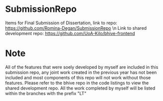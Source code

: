 # SubmissionRepo
Items for Final Submission of Dissertation, link to repo:
https://github.com/Romina-Degan/SubmissionRepo \n
Link to shared development repo: https://github.com/UoA-Kilo/bhive-frontend

# Note
All of the features that were soely developed by myself are included in this submission repo, any joint work created in the previous year has not been included and most components of this repo will not work without those features. Please refer to the bhive repo in the code listings to view the shared development repo. All the work completed by myself will be listed within the branches with the prefix "LT"
